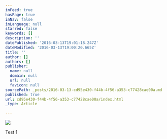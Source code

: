 ```yaml
---
inFeed: true
hasPage: true
inNav: false
inLanguage: null
starred: false
keywords: []
description: ''
datePublished: '2016-03-13T19:01:18.247Z'
dateModified: '2016-03-13T19:00:20.665Z'
title: ''
author: []
authors: []
publisher:
  name: null
  domain: null
  url: null
  favicon: null
sourcePath: _posts/2016-03-13-cd95e430-f44b-4f56-a353-c77428cae00a.md
published: true
url: cd95e430-f44b-4f56-a353-c77428cae00a/index.html
_type: Article

---
```

![](https://the-grid-user-content.s3-us-west-2.amazonaws.com/28b9b0c4-aaf6-4dd2-b607-576af2db707b.jpg)

Test 1